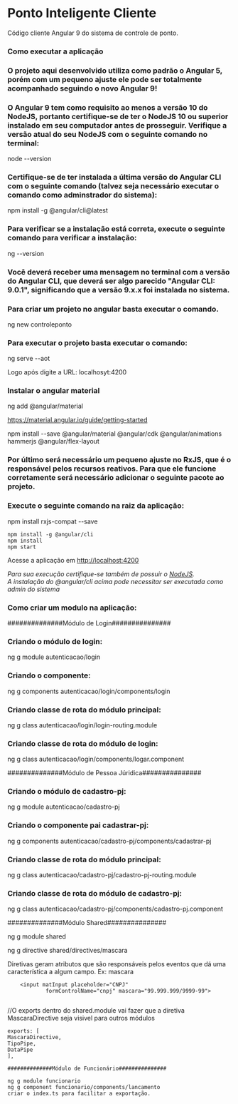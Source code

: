 # Ponto Inteligente Cliente  
Código cliente Angular 9 do sistema de controle de ponto.  
### Como executar a aplicação  

### O projeto aqui desenvolvido utiliza como padrão o Angular 5, porém com um pequeno ajuste ele pode ser totalmente acompanhado seguindo o novo Angular 9!  

### O Angular 9 tem como requisito ao menos a versão 10 do NodeJS, portanto certifique-se de ter o NodeJS 10 ou superior instalado em seu computador antes de prosseguir. Verifique a versão atual do seu NodeJS com o seguinte comando no terminal:  

node --version  

### Certifique-se de ter instalada a última versão do Angular CLI com o seguinte comando (talvez seja necessário executar o comando como adminstrador do sistema):  

npm install -g @angular/cli@latest  

### Para verificar se a instalação está correta, execute o seguinte comando para verificar a instalação:  

ng --version  

### Você deverá receber uma mensagem no terminal com a versão do Angular CLI, que deverá ser algo parecido "Angular CLI: 9.0.1", significando que a versão 9.x.x foi instalada no sistema.  

### Para criar um projeto no angular basta executar o comando. 

ng new controleponto  

### Para executar o projeto basta executar o comando:  

ng serve --aot  

Logo após digite a URL: localhosyt:4200  

### Instalar o angular material

ng add @angular/material  

https://material.angular.io/guide/getting-started  

npm install --save @angular/material @angular/cdk @angular/animations hammerjs @angular/flex-layout   



### Por último será necessário um pequeno ajuste no RxJS, que é o responsável pelos recursos reativos. Para que ele funcione corretamente será necessário adicionar o seguinte pacote ao projeto.  

### Execute o seguinte comando na raiz da aplicação:  

npm install rxjs-compat --save 

```
npm install -g @angular/cli
npm install
npm start
```
Acesse a aplicação em [http://localhost:4200](http://localhost:4200)  

*Para sua execução certifique-se também de possuir o [NodeJS](http://nodejs.org).*  
*A instalação do @angular/cli acima pode necessitar ser executada como admin do sistema*  

### Como criar um modulo na aplicação:  

##############Módulo de Login###############

### Criando o módulo de login:  
ng g module autenticacao/login  

### Criando o componente:  
ng g components autenticacao/login/components/login  

### Criando classe de rota do módulo principal:    
ng g class autenticacao/login/login-routing.module   

### Criando classe de rota do módulo de login:  
ng g class autenticacao/login/components/logar.component  

##############Módulo de Pessoa Júridica###############

### Criando o módulo de cadastro-pj:  
ng g module autenticacao/cadastro-pj  

### Criando o componente pai cadastrar-pj:  
ng g components autenticacao/cadastro-pj/components/cadastrar-pj  

### Criando classe de rota do módulo principal:    
ng g class autenticacao/cadastro-pj/cadastro-pj-routing.module   

### Criando classe de rota do módulo de cadastro-pj:  
ng g class autenticacao/cadastro-pj/components/cadastro-pj.component  

##############Módulo Shared###############

ng g module shared  

ng g directive shared/directives/mascara

Diretivas geram atributos que são responsáveis pelos eventos que dá uma característica a algum campo.
Ex: mascara
```
	<input matInput placeholder="CNPJ"
    		formControlName="cnpj" mascara="99.999.999/9999-99">


```

 //O exports dentro do shared.module vai fazer que a diretiva MascaraDirective seja visivel para outros módulos
   
   ```
exports: [
  MascaraDirective,
  TipoPipe,
  DataPipe
],

##############Módulo de Funcionário###############

ng g module funcionario  
ng g component funcionario/components/lancamento  
criar o index.ts para facilitar a exportação.  








